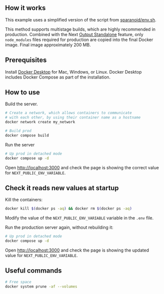 ## How it works

This example uses a simplified version of the script from [sparanoid/env.sh](https://github.com/sparanoid/env.sh).

This method supports multistage builds, which are highly recommended in production. Combined with the Next [Output Standalone](https://nextjs.org/docs/advanced-features/output-file-tracing#automatically-copying-traced-files) feature, only `node_modules` files required for production are copied into the final Docker image. Final image approximately 200 MB.

## Prerequisites

Install [Docker Desktop](https://docs.docker.com/get-docker) for Mac, Windows, or Linux. Docker Desktop includes Docker Compose as part of the installation.

## How to use

Build the server.

```bash
# Create a network, which allows containers to communicate
# with each other, by using their container name as a hostname
docker network create my_network

# Build prod
docker compose build
```

Run the server

```bash
# Up prod in detached mode
docker compose up -d
```

Open [http://localhost:3000](http://localhost:3000) and check the page is showing the correct value for `NEXT_PUBLIC_ENV_VARIABLE`.

## Check it reads new values at startup

Kill the containers:

```bash
docker kill $(docker ps -aq) && docker rm $(docker ps -aq)
```

Modify the value of the `NEXT_PUBLIC_ENV_VARIABLE` variable in the `.env` file.

Run the production server again, without rebuilding it:

```bash
# Up prod in detached mode
docker compose up -d
```

Open [http://localhost:3000](http://localhost:3000) and check the page is showing the updated value for `NEXT_PUBLIC_ENV_VARIABLE`.

## Useful commands

```bash
# Free space
docker system prune -af --volumes
```